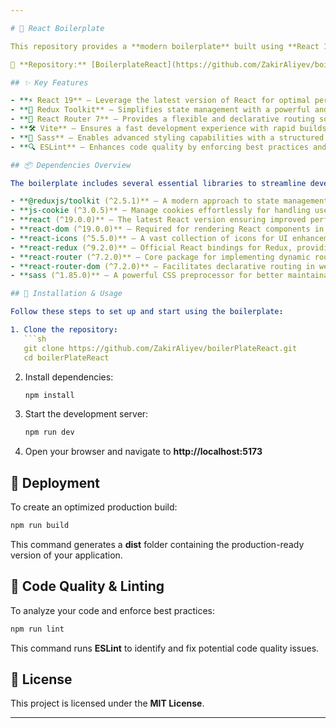 ```yaml
---

# 🚀 React Boilerplate

This repository provides a **modern boilerplate** built using **React 19, Redux Toolkit, React Router 7, and Vite**. It is designed to accelerate development and ensure consistency across projects.

🔗 **Repository:** [BoilerplateReact](https://github.com/ZakirAliyev/boilerPlateReact)

## ✨ Key Features

- **⚡ React 19** – Leverage the latest version of React for optimal performance and features.
- **🔀 Redux Toolkit** – Simplifies state management with a powerful and efficient approach.
- **🚏 React Router 7** – Provides a flexible and declarative routing solution.
- **🛠️ Vite** – Ensures a fast development experience with rapid builds and hot module replacement.
- **🎨 Sass** – Enables advanced styling capabilities with a structured approach.
- **🔍 ESLint** – Enhances code quality by enforcing best practices and standards.

## 📦 Dependencies Overview

The boilerplate includes several essential libraries to streamline development:

- **@reduxjs/toolkit (^2.5.1)** – A modern approach to state management with Redux.
- **js-cookie (^3.0.5)** – Manage cookies effortlessly for handling user sessions or preferences.
- **react (^19.0.0)** – The latest React version ensuring improved performance and new features.
- **react-dom (^19.0.0)** – Required for rendering React components in the DOM.
- **react-icons (^5.5.0)** – A vast collection of icons for UI enhancement.
- **react-redux (^9.2.0)** – Official React bindings for Redux, providing seamless integration.
- **react-router (^7.2.0)** – Core package for implementing dynamic routing.
- **react-router-dom (^7.2.0)** – Facilitates declarative routing in web applications.
- **sass (^1.85.0)** – A powerful CSS preprocessor for better maintainability and styling structure.

## 📂 Installation & Usage

Follow these steps to set up and start using the boilerplate:

1. Clone the repository:
   ```sh
   git clone https://github.com/ZakirAliyev/boilerPlateReact.git
   cd boilerPlateReact
   ```
2. Install dependencies:
   ```sh
   npm install
   ```
3. Start the development server:
   ```sh
   npm run dev
   ```
4. Open your browser and navigate to **http://localhost:5173**

## 🚀 Deployment

To create an optimized production build:
```sh
npm run build
```
This command generates a **dist** folder containing the production-ready version of your application.

## 🎯 Code Quality & Linting

To analyze your code and enforce best practices:
```sh
npm run lint
```
This command runs **ESLint** to identify and fix potential code quality issues.

## 📜 License

This project is licensed under the **MIT License**.

---
```

